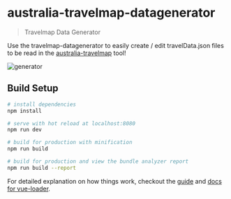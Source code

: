 # australia-travelmap-datagenerator

> Travelmap Data Generator

Use the travelmap-datagenerator to easily create / edit travelData.json files to be read in the [australia-travelmap](https://github.com/verfehlix/australia-travelmap/) tool!

![generator](https://user-images.githubusercontent.com/7032914/30646464-5f0a805c-9e19-11e7-82e6-dc782b180b31.PNG)


## Build Setup

``` bash
# install dependencies
npm install

# serve with hot reload at localhost:8080
npm run dev

# build for production with minification
npm run build

# build for production and view the bundle analyzer report
npm run build --report
```

For detailed explanation on how things work, checkout the [guide](http://vuejs-templates.github.io/webpack/) and [docs for vue-loader](http://vuejs.github.io/vue-loader).
